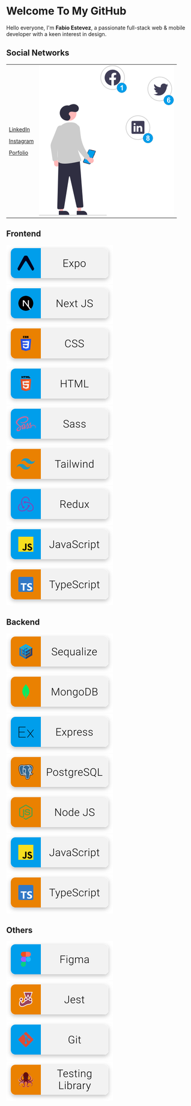 <link rel="stylesheet" type="text/css" href="./style.css">

<h1>Welcome To My GitHub</h1>

<p>
  Hello everyone, I'm <strong>Fabio Estevez</strong>, a passionate full-stack web & mobile developer with a keen interest in design.
</p>

<h2>Social Networks</h2>
<table border='0' cellspacing='0' cellpadding='0'>
  <tr>
    <td>
      <p style="color:#EA8101"><a target='_blank' href='https://www.linkedin.com/in/fabio-andres-estevez-herrera/'>LinkedIn</a></p>
      <p style="color:#EA8101"><a target='_blank' href='https://www.instagram.com/padermoo/'>Instagram</a></p>
      <p style="color:#EA8101"><a target='_blank' href='https://fabio-estevez-developer.vercel.app/'>Porfolio</a></p>
    </td>
    <td>
      <img src='./resources/social.svg' alt='icon' />
    </td>
  </tr>
</table>

<h2>Frontend</h2>
<div>
  <img src='./resources/expo.svg' alt='icon expo' />
  <img src='./resources/next.svg' alt='icon next' />
  <img src='./resources/css.svg' alt='icon css' />
  <img src='./resources/html.svg' alt='icon html' />
  <img src='./resources/sass.svg' alt='icon sass' />
  <img src='./resources/tailwind.svg' alt='icon tailwind' />
  <img src='./resources/redux.svg' alt='icon redux' />
  <img src='./resources/javascript.svg' alt='icon javascript' />
  <img src='./resources/typescript.svg' alt='icon typescript' />
</div>

<h2>Backend</h2>
<div>
  <img src='./resources/sequalize.svg' alt='icon sequalize' />
  <img src='./resources/mongodb.svg' alt='icon mongodb' />
  <img src='./resources/express.svg' alt='icon express' />
  <img src='./resources/postgresql.svg' alt='icon postgresql' />
  <img src='./resources/node.svg' alt='icon node' />
  <img src='./resources/javascript.svg' alt='icon javascript' />
  <img src='./resources/typescript.svg' alt='icon typescript' />
</div>

<h2>Others</h2>
<div>
  <img src='./resources/figma.svg' alt='icon figma' />
  <img src='./resources/jest.svg' alt='icon jest' />
  <img src='./resources/git.svg' alt='icon git' />
  <img src='./resources/testing.svg' alt='icon testing' />
</div>
